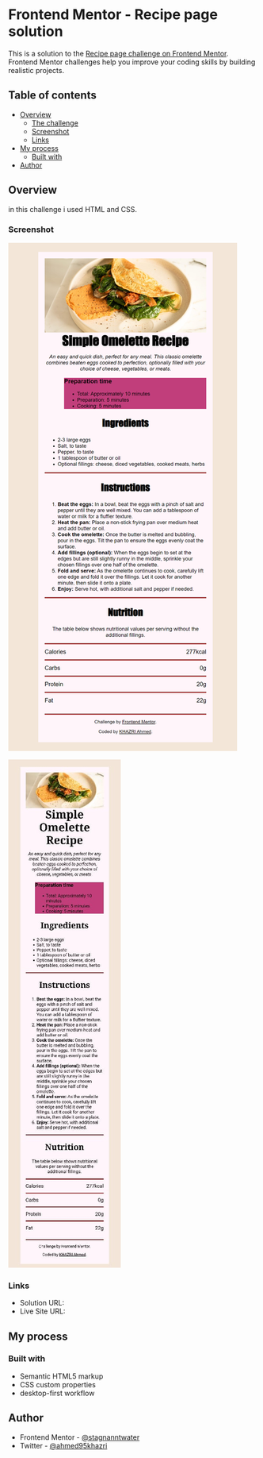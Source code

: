 # Frontend Mentor - Recipe page solution

This is a solution to the [Recipe page challenge on Frontend Mentor](https://www.frontendmentor.io/challenges/recipe-page-KiTsR8QQKm). Frontend Mentor challenges help you improve your coding skills by building realistic projects. 

## Table of contents

- [Overview](#overview)
  - [The challenge](#the-challenge)
  - [Screenshot](#screenshot)
  - [Links](#links)
- [My process](#my-process)
  - [Built with](#built-with)
- [Author](#author)


## Overview
in this challenge i used HTML and CSS.
### Screenshot

![- Desktop screenshot](.\assets\images\desktop-screenshot.png)

![- Mobile screenshot](.\assets\images\mobile-screenshot.jpg)

### Links

- Solution URL: [](https://github.com/stagnanntwater/recipe-page)
- Live Site URL: [](https://stagnanntwater.github.io/recipe-page/#)

## My process

### Built with

- Semantic HTML5 markup
- CSS custom properties
- desktop-first workflow

## Author

- Frontend Mentor - [@stagnanntwater](https://www.frontendmentor.io/profile/stagnanntwater)
- Twitter - [@ahmed95khazri](https://twitter.com/ahmed95khazri)


